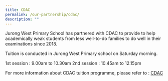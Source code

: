 ```yaml
---
title: CDAC
permalink: /our-partnership/cdac/
description: ""
---
```

Jurong West Primary School has partnered with CDAC to provide to help academically weak students from less well-to-do families to do well in their examinations since 2018.

Tuition is conducted in Jurong West Primary school on Saturday morning.

1st session : 9.00am to 10.30am
2nd session : 10.45am to 12.15pm

For more information about CDAC tuition programme, please refer to : [CDAC](https://www.cdac.org.sg/developing-students/tuition-programme/)
